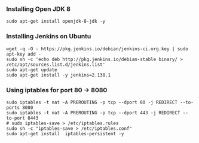 ### Installing Open JDK 8

```console
sudo apt-get install openjdk-8-jdk -y
```

### Installing Jenkins on Ubuntu

```console
wget -q -O - https://pkg.jenkins.io/debian/jenkins-ci.org.key | sudo apt-key add -
sudo sh -c 'echo deb http://pkg.jenkins.io/debian-stable binary/ > /etc/apt/sources.list.d/jenkins.list'
sudo apt-get update
sudo apt-get install -y jenkins=2.138.1
```

### Using iptables for port 80 -> 8080

```console
sudo iptables -t nat -A PREROUTING -p tcp --dport 80 -j REDIRECT --to-ports 8080
sudo iptables -t nat -A PREROUTING -p tcp --dport 443 -j REDIRECT --to-port 8443
# sudo iptables-save > /etc/iptables.rules
sudo sh -c "iptables-save > /etc/iptables.conf"
sudo apt-get install  iptables-persistent -y
```

